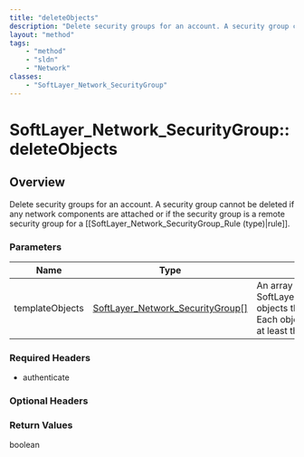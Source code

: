```yaml
---
title: "deleteObjects"
description: "Delete security groups for an account. A security group cannot be deleted if any network components are attached or if t... "
layout: "method"
tags:
    - "method"
    - "sldn"
    - "Network"
classes:
    - "SoftLayer_Network_SecurityGroup"
---
```

# SoftLayer_Network_SecurityGroup::deleteObjects
## Overview 
Delete security groups for an account. A security group cannot be deleted if any network components are attached or if the security group is a remote security group for a [[SoftLayer_Network_SecurityGroup_Rule (type)|rule]]. 

### Parameters 
|Name | Type | Description |
| --- | --- | --- |
|templateObjects| <a href='/reference/datatypes/SoftLayer_Network_SecurityGroup'>SoftLayer_Network_SecurityGroup[] </a>| An array of skeleton SoftLayer_Network_SecurityGroup objects that you wish to delete. Each object in the array must have at least their id properties defined.|


### Required Headers
* authenticate

### Optional Headers

### Return Values
boolean

